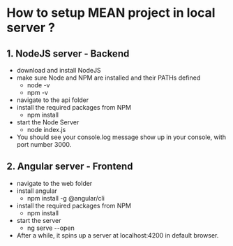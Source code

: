 # How to setup MEAN project in local server ?

## 1. NodeJS server - Backend
* download and install NodeJS
* make sure Node and NPM are installed and their PATHs defined
  * node -v
  * npm -v
* navigate to the api folder
* install the required packages from NPM
  * npm install
* start the Node Server
  * node index.js
* You should see your console.log message show up in your console, with port number 3000.

## 2. Angular server - Frontend
* navigate to the web folder
* install angular
  * npm install -g @angular/cli
* install the required packages from NPM
  * npm install
* start the server
  * ng serve --open
* After a while, it spins up a server at localhost:4200 in default browser.
